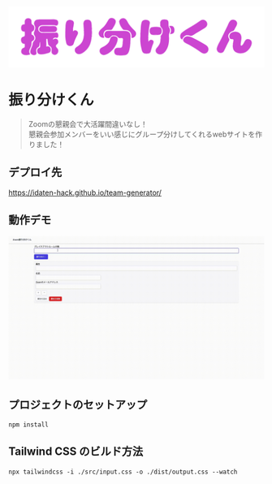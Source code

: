 ![Logo](img/logo.svg)

# 振り分けくん

> Zoomの懇親会で大活躍間違いなし！<br>懇親会参加メンバーをいい感じにグループ分けしてくれるwebサイトを作りました！

## デプロイ先

https://idaten-hack.github.io/team-generator/

## 動作デモ

<img src="img/demo.gif" alt='Demo' />

## プロジェクトのセットアップ

```shell
npm install
```

## Tailwind CSS のビルド方法

```shell
npx tailwindcss -i ./src/input.css -o ./dist/output.css --watch
```
